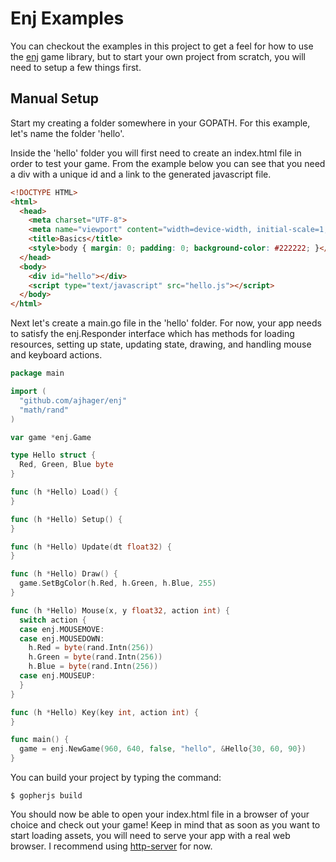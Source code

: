 # Enj Examples

You can checkout the examples in this project to get a feel for how to use the [enj](https://github.com/ajhager/enj) game library, but to start your own project from scratch, you will need to setup a few things first.

## Manual Setup

Start my creating a folder somewhere in your GOPATH. For this example, let's name the folder 'hello'.

Inside the 'hello' folder you will first need to create an index.html file in order to test your game. From the example below you can see that you need a div with a unique id and a link to the generated javascript file.

```html
<!DOCTYPE HTML>
<html>
  <head>
    <meta charset="UTF-8">
    <meta name="viewport" content="width=device-width, initial-scale=1, maximum-scale=1">
    <title>Basics</title>
    <style>body { margin: 0; padding: 0; background-color: #222222; }</style>
  </head>
  <body>
    <div id="hello"></div>
    <script type="text/javascript" src="hello.js"></script>
  </body>
</html>
```

Next let's create a main.go file in the 'hello' folder. For now, your app needs to satisfy the enj.Responder interface which has methods for loading resources, setting up state, updating state, drawing, and handling mouse and keyboard actions.

```go
package main

import ( 
  "github.com/ajhager/enj"
  "math/rand"
)

var game *enj.Game

type Hello struct {
  Red, Green, Blue byte
}

func (h *Hello) Load() {
}

func (h *Hello) Setup() {
}

func (h *Hello) Update(dt float32) {
}

func (h *Hello) Draw() {
  game.SetBgColor(h.Red, h.Green, h.Blue, 255)
}

func (h *Hello) Mouse(x, y float32, action int) {
  switch action {
  case enj.MOUSEMOVE:
  case enj.MOUSEDOWN:
    h.Red = byte(rand.Intn(256))
    h.Green = byte(rand.Intn(256))	  
    h.Blue = byte(rand.Intn(256))
  case enj.MOUSEUP:
  }
}

func (h *Hello) Key(key int, action int) {
}

func main() {
  game = enj.NewGame(960, 640, false, "hello", &Hello{30, 60, 90})
}
```

You can build your project by typing the command:

    $ gopherjs build
    
You should now be able to open your index.html file in a browser of your choice and check out your game! Keep in mind that as soon as you want to start loading assets, you will need to serve your app with a real web browser. I recommend using [http-server](https://github.com/nodeapps/http-server) for now.
